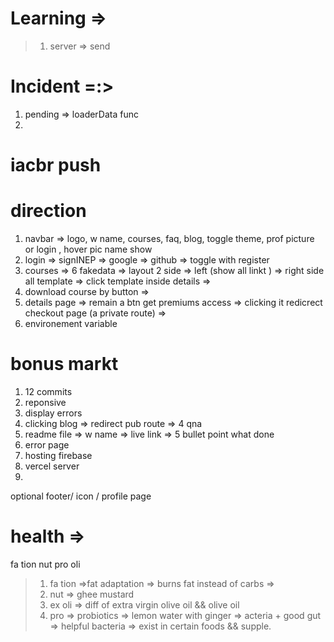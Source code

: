 # Learning => 
> 1. server => send 
# Incident  =:> 
1. pending =>  loaderData func 
2. 
# iacbr push 
# direction 
1. navbar => logo, w name, courses, faq, blog, toggle theme, prof picture or login , hover pic name show 
2. login => signINEP => google => github => toggle with register 
3. courses => 6 fakedata => layout 2 side => left (show all linkt ) => right side all template => click template inside details => 
4. download course by button => 
5. details page => remain a btn get premiums access => clicking it redicrect checkout page (a private route) => 
6. environement variable 
# bonus markt 
1. 12 commits 
2. reponsive 
3. display errors 
4. clicking blog => redirect  pub route => 4 qna 
5. readme file => w name => live link => 5 bullet point what done 
6. error page 
7. hosting firebase 
8. vercel server 
9. 
optional footer/ icon / profile page 



# health => 
fa tion nut pro oli 
> 1. fa tion =>fat adaptation => burns fat instead of carbs => 
> 2. nut => ghee mustard 
> 3. ex oli => diff of extra virgin olive oil && olive oil 
> 4. pro => probiotics => lemon water with ginger => acteria + good gut  =>  helpful bacteria => exist in certain foods && supple. 